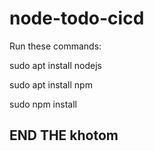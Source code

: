 # node-todo-cicd

Run these commands:


sudo apt install nodejs


sudo apt install npm


sudo npm install


## END THE khotom
